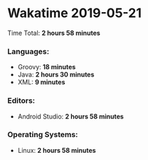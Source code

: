 # Wakatime 2019-05-21

Time Total: **2 hours 58 minutes**

### Languages:
- Groovy: **18 minutes** 
- Java: **2 hours 30 minutes** 
- XML: **9 minutes** 

### Editors:
- Android Studio: **2 hours 58 minutes** 

### Operating Systems:
- Linux: **2 hours 58 minutes** 

